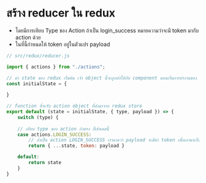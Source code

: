 
# สร้าง reducer ใน redux 

- โดยมีการเทียบ Type ของ Action ถ้าเป็น login_success หมายความว่าจะมี token มากับ action ด้วย 
- ในที่นี้กำหนดให้ token อยู่ในตัวแปร payload

```jsx
// src/redux/reducer.js

import { actions } from "./actions";

// ค่า state ของ redux เริ่มต้น เจ้า object นี้จะถูกส่งให้กับ component ตอนเริ่มการทำงานของ app 
const initialState = {
    
}

// function ที่จะรับ action object ที่ส่งมาจาก redux store
export default (state = initialState, { type, payload }) => {
    switch (type) {
    
    // เทียบ type ของ action ถ้าตรง ก็เข้าเคสนี้
    case actions.LOGIN_SUCCESS:
        // ถ้าเป็น action LOGIN_SUCCESS เราคาดว่า payload จะมีค่า token เพื่อเอามาเก็บไว้ใน state object
        return { ...state, token: payload }

    default:
        return state
    }
}


```